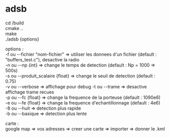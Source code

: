 # adsb

cd /build   
cmake ..    
make    
./adsb {options}    

options :       
          -f ou --fichier "nom-fichier"              => utiliser les donnees d'un fichier (default : "buffers_test.c"), desactive la radio   
          -n ou --np {int}                           => change le temps de detection (default : Np = 1000 => 500s)    
          -s ou --produit_scalaire {float}           => change le seuil de detection (default : 0.75)    
          -v ou --verbose                            => affichage pour debug 
          -t ou --trame                              => desactive affichage trame recues   
          -p ou --fc {float}                         => change la frequence de la porteuse (default : 1090e6)  
          -e ou --fe {float}                         => change la frequence d'echantillonnage (default : 4e6)   
          -8 ou --huit                               => detection plus rapide  
          -b ou --basique                            => detection plus lente      


carte :         
google map => vos adresses => creer une carte => importer => donner le .kml     
